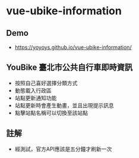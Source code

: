 # vue-ubike-information
## Demo
* https://yoyoys.github.io/vue-ubike-information/
## YouBike 臺北市公共自行車即時資訊
* 按照自己喜好選擇分類方式
* 動態載入行政區
* 站點更新通知功能
* 站點更新時會產生動畫，並且出現提示訊息
* 點擊站點名稱可以切換至該站點

## 註解
* 經測試，官方API應該是五分鐘才刷新一次

